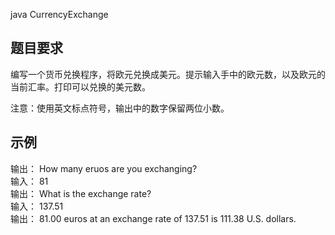 java
CurrencyExchange

##  题目要求
编写一个货币兑换程序，将欧元兑换成美元。提示输入手中的欧元数，以及欧元的当前汇率。打印可以兑换的美元数。

注意：使用英文标点符号，输出中的数字保留两位小数。

##  示例
输出：	How many eruos are you exchanging?  
输入：	81  
输出：	What is the exchange rate?  
输入：	137.51  
输出：	81.00 euros at an exchange rate of 137.51 is 111.38 U.S. dollars.